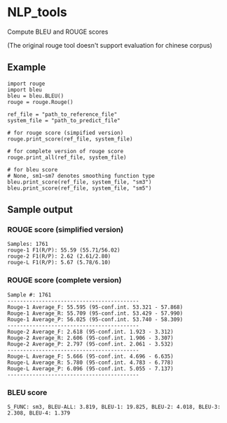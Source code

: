 # NLP_tools
Compute BLEU and ROUGE scores

(The original rouge tool doesn't support evaluation for chinese corpus) 

## Example
```
import rouge
import bleu
bleu = bleu.BLEU()
rouge = rouge.Rouge()

ref_file = "path_to_reference_file"
system_file = "path_to_predict_file"

# for rouge score (simpified version)
rouge.print_score(ref_file, system_file)

# for complete version of rouge score
rouge.print_all(ref_file, system_file)

# for bleu score
# None, sm1~sm7 denotes smoothing function type
bleu.print_score(ref_file, system_file, "sm3")
bleu.print_score(ref_file, system_file, "sm5")
```

## Sample output

### ROUGE score (simplified version) 
```
Samples: 1761
rouge-1 F1(R/P): 55.59 (55.71/56.02)
rouge-2 F1(R/P): 2.62 (2.61/2.80)
rouge-L F1(R/P): 5.67 (5.78/6.10)
```

### ROUGE score (complete version)
```
Sample #: 1761
------------------------------------------
Rouge-1 Average_F: 55.595 (95-conf.int. 53.321 - 57.868)
Rouge-1 Average_R: 55.709 (95-conf.int. 53.429 - 57.990)
Rouge-1 Average_P: 56.025 (95-conf.int. 53.740 - 58.309)
------------------------------------------
Rouge-2 Average_F: 2.618 (95-conf.int. 1.923 - 3.312)
Rouge-2 Average_R: 2.606 (95-conf.int. 1.906 - 3.307)
Rouge-2 Average_P: 2.797 (95-conf.int. 2.061 - 3.532)
------------------------------------------
Rouge-L Average_F: 5.666 (95-conf.int. 4.696 - 6.635)
Rouge-L Average_R: 5.780 (95-conf.int. 4.783 - 6.778)
Rouge-L Average_P: 6.096 (95-conf.int. 5.055 - 7.137)
------------------------------------------
```

### BLEU score
```
S_FUNC: sm3, BLEU-ALL: 3.819, BLEU-1: 19.825, BLEU-2: 4.018, BLEU-3: 2.308, BLEU-4: 1.379
```
